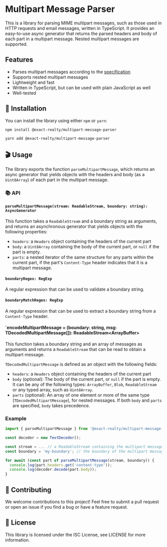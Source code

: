 # Multipart Message Parser

This is a library for parsing MIME multipart messages, such as those used in
HTTP requests and email messages, written in TypeScript. It provides an
easy-to-use async generator that returns the parsed headers and body of each
part in a multipart message. Nested multipart messages are supported.

## Features

  * Parses multipart messages according to the
    [specification](https://www.ietf.org/rfc/rfc2046.html#section-5.1)
  * Supports nested multipart messages
  * Lightweight and fast
  * Written in TypeScript, but can be used with plain JavaScript as well
  * Well-tested

## 🚀 Installation

You can install the library using either `npm` or `yarn`:

```sh
npm install @exact-realty/multipart-message-parser
```

```sh
yarn add @exact-realty/multipart-message-parser
```

## 🎬 Usage

The library exports the function `parseMultipartMessage`, which returns an async
generator that yields objects with the headers and body (as a `Uint8Array`) of
each part in the multipart message.

### 📚 API

#### `parseMultipartMessage(stream: ReadableStream, boundary: string): AsyncGenerator`

This function takes a `ReadableStream` and a boundary string as arguments, and
returns an asynchronous generator that yields objects with the following
properties:

  * `headers`: a `Headers` object containing the headers of the current part
  * `body`: a `Uint8Array` containing the body of the current part, or `null` if
    the part is empty.
  * `parts`: a nested iterator of the same structure for any parts within the
    current part, if the part's `Content-Type` header indicates that it is a
multipart message.

#### `boundaryRegex: RegExp`

A regular expression that can be used to validate a boundary string.

#### `boundaryMatchRegex: RegExp`

A regular expression that can be used to extract a boundary string from a
`Content-Type` header.

#### `encodeMultipartMessage = (boundary: string, msg: TDecodedMultipartMessage[]): ReadableStream&lt;ArrayBuffer&gt;

This function takes a boundary string and an array of messages as arguments and returns a `ReadableStream` that can be read to obtain a multipart message.

`TDecodedMultipartMessage` is defined as an object with the following fields:

  * `headers`: a `Headers` object containing the headers of the current part
  * `body` (optional): The body of the current part, or `null` if the part is
     empty. It can be any of the following types: `ArrayBuffer`, `Blob`, `ReadableStream` or any typed array, such as `Uint8Array`.
  * `parts` (optional): An array of one element or more of the same type
     (`TDecodedMultipartMessage`), for nested messages. If both `body` and
     `parts` are specified, `body` takes precedence.

### Example

```js
import { parseMultipartMessage } from '@exact-realty/multipart-message-parser';

const decoder = new TextDecoder();

const stream = ... // a ReadableStream containing the multipart message
const boundary = 'my-boundary'; // the boundary of the multipart message

for await (const part of parseMultipartMessage(stream, boundary)) {
  console.log(part.headers.get('content-type'));
  console.log(decoder.decode(part.body));
}
```

## 🤝 Contributing

We welcome contributions to this project! Feel free to submit a pull request or
open an issue if you find a bug or have a feature request.

## 📄 License

This library is licensed under the ISC License, see LICENSE for more
information.
